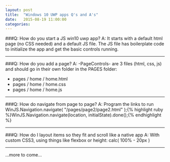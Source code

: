 ```yaml
---
layout: post
title:  "Windows 10 UWP apps Q's and A's"
date:   2015-08-19 11:00:00
categories:
---
```


###Q: How do you start a JS win10 uwp ​​app?​
A: It starts with a default html page (no CSS needed) and a default JS file. The JS file has boilerplate code to initialize the app and get the basic controls running.

***

###Q: How do you add a page?​​​​​​
A: -PageControls- are 3 files (html, css, js) and should go in their own folder in the PAGES folder:

* pages / home / home.html
* pages / home / home.css
* pages / home / home.js

***

###Q: How do navigate from page to page?​​​
A: Program the links to run WinJS.Navigation.navigate( "/pages/page2/page2.html" );​​{% highlight ruby %}WinJS.Navigation.navigate(location, initialState).done();​​{% endhighlight %}
​
***

###Q: How do I layout items so they fit and scroll like a native app
A: With custom CSS3, using things like flexbox or height: calc( 100% - 20px ​)

***

...more to come...